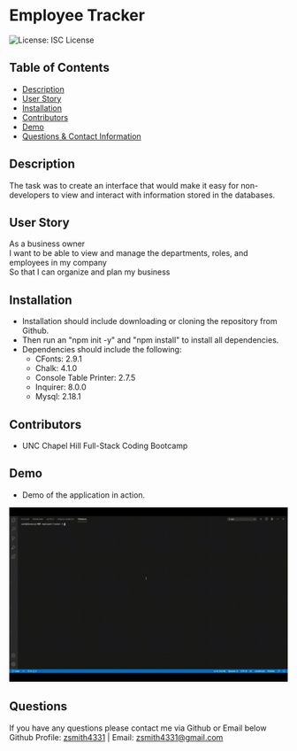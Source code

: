 
# Employee Tracker

![License: ISC License](https://img.shields.io/badge/License-ISC%20License-brightgreen)

## Table of Contents
* [Description](#description)
* [User Story](#user-story)
* [Installation](#installation)
* [Contributors](#contributors)
* [Demo](#demo)
* [Questions & Contact Information](#questions)

## Description

The task was to create an interface that would make it easy for non-developers to view and interact with information stored in the databases.

## User Story

As a business owner  
I want to be able to view and manage the departments, roles, and employees in my company  
So that I can organize and plan my business  

## Installation

- Installation should include downloading or cloning the repository from Github.
- Then run an "npm init -y" and "npm install" to install all dependencies.
- Dependencies should include the following:
    - CFonts: 2.9.1
    - Chalk: 4.1.0
    - Console Table Printer: 2.7.5
    - Inquirer: 8.0.0
    - Mysql: 2.18.1

## Contributors

- UNC Chapel Hill Full-Stack Coding Bootcamp

## Demo

- Demo of the application in action.
<img src="assets/EmployeeTrackerDemo.gif">

## Questions

If you have any questions please contact me via Github or Email below  
        Github Profile: [zsmith4331](https://github.com/zsmith4331) | Email: zsmith4331@gmail.com
    